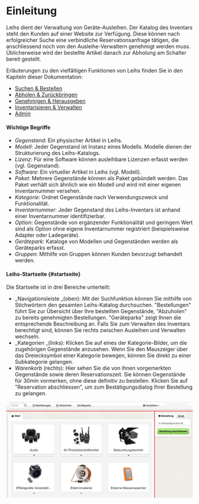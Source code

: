 # Einleitung

Leihs dient der Verwaltung von Geräte-Ausleihen. Der Katalog des Inventars steht den Kunden auf einer Website zur Verfügung. Diese können nach erfolgreicher Suche eine verbindliche Reservationsanfrage tätigen, die anschliessend noch von den Ausleihe-Verwaltern genehmigt werden muss. Üblicherweise wird der bestellte Artikel danach zur Abholung am Schalter bereit gestellt.

Erläuterungen zu den vielfältigen Funktionen von Leihs finden Sie in den Kapiteln dieser Dokumentation:

* [Suchen & Bestellen](/chapter1.md)
* [Abholen & Zurückbringen](/ausgeben-and-zurucknehmen.md)
* [Genehmigen & Herausgeben](/genehmigen-and-herausgeben.md)
* [Inventarisieren & Verwalten](/inventarisieren.md)
* [Admin](/test-1.md)

#### Wichtige Begriffe

* _Gegenstand_: Ein physischer Artikel in Leihs.
* _Modell_: Jeder Gegenstand ist Instanz eines Modells. Modelle dienen der Strukturierung des Leihs-Katalogs.
* _Lizenz_: Für eine Software können ausleihbare Lizenzen erfasst werden \(vgl. Gegenstand\).
* _Software_: Ein virtueller Artikel in Leihs \(vgl. Modell\). 
* _Paket_: Mehrere Gegenstände können als Paket gebündelt werden. Das Paket verhält sich ähnlich wie ein Modell und wird mit einer eigenen Inventarnummer versehen. 
* _Kategorie_: Ordnet Gegenstände nach Verwendungszweck und Funktionalität. 
* _Inventarnummer_: Jeder Gegenstand des Leihs-Inventars ist anhand einer Inventarnummer identifizierbar.
* _Option_: Gegenstände von ergänzender Funktionalität und geringem Wert sind als Option ohne eigene Inventarnummer registriert \(beispielsweise Adapter oder Ladegeräte\). 
* _Gerätepark_: Kataloge von Modellen und Gegenständen werden als Geräteparks erfasst.
* _Gruppen_: Mithilfe von Gruppen können Kunden bevorzugt behandelt werden.    

#### Leihs-Startseite {#startseite}

Die Startseite ist in drei Bereiche unterteilt:

* _Navigationsleiste _\(oben\): Mit der Suchfunktion können Sie mithilfe von Stichwörtern den gesamten Leihs-Katalog durchsuchen. "Bestellungen" führt Sie zur Übersicht über Ihre bestellten Gegenstände, "Abzuholen" zu bereits genehmigten Bestellungen. "Geräteparks" zeigt Ihnen die entsprechende Beschreibung an. Falls Sie zum Verwalten des Inventars berechtigt sind, können Sie rechts zwischen Ausleihen und Verwalten wechseln. 
* _Kategorien _\(links\): Klicken Sie auf eines der Kategorie-Bilder, um die zugehörigen Gegenstände anzusehen. Wenn Sie den Mauszeiger über das Dreiecksymbol einer Kategorie bewegen, können Sie direkt zu einer Subkategorie gelangen. 
* _Warenkorb_ \(rechts\): Hier sehen Sie die von Ihnen vorgemerkten Gegenstände sowie deren Reservationszeit. Sie können Gegenstände für 30min vormerken, ohne diese definitiv zu bestellen. Klicken Sie auf "Reservation abschliessen", um zum Bestätigungsdialog Ihrer Bestellung zu gelangen. 

![](/assets/Ausleihen_Start.png)


